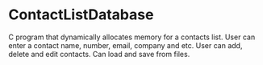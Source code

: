 # ContactListDatabase
C program that dynamically allocates memory for a contacts list. User can enter a contact name, number, email, company and etc. User can add, delete and edit contacts. Can load and save from files.
